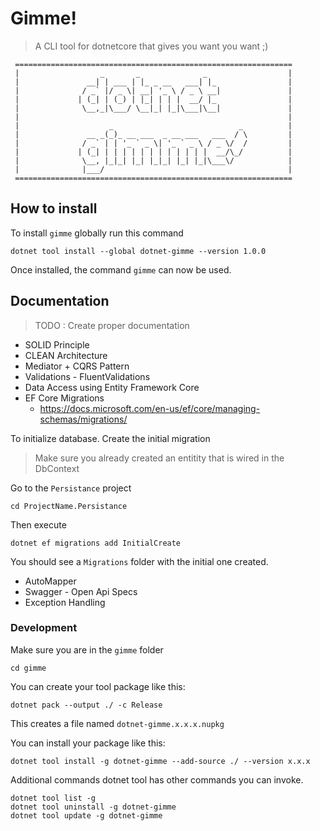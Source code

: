 # Gimme!

> A CLI tool for dotnetcore that gives you want you want ;)

```
 ==============================================================
 |                  _       _              _                  |
 |               __| | ___ | |_ _ __   ___| |_                |
 |              / _` |/ _ \| __| '_ \ / _ \ __|               |
 |             | (_| | (_) | |_| | | |  __/ |_                |
 |              \__,_|\___/ \__|_| |_|\___|\__|               |
 |                                                            |
 |                    _                            _          |
 |               __ _(_)_ __ ___  _ __ ___   ___  / \         |
 |              / _` | | '_ ` _ \| '_ ` _ \ / _ \/  /         |
 |             | (_| | | | | | | | | | | | |  __/\_/          |
 |              \__, |_|_| |_| |_|_| |_| |_|\___\/            |
 |              |___/                                         |
 ==============================================================
```

## How to install

To install `gimme` globally run this command
```
dotnet tool install --global dotnet-gimme --version 1.0.0
```
Once installed, the command `gimme` can now be used.


## Documentation

> TODO : Create proper documentation

- SOLID Principle
- CLEAN Architecture
- Mediator + CQRS Pattern
- Validations - FluentValidations
- Data Access using Entity Framework Core
- EF Core Migrations
  - https://docs.microsoft.com/en-us/ef/core/managing-schemas/migrations/

To initialize database. Create the initial migration

> Make sure you already created an entitity that is wired in the DbContext

Go to the `Persistance` project
```
cd ProjectName.Persistance
```
Then execute
```
dotnet ef migrations add InitialCreate
```
You should see a `Migrations` folder with the initial one created.

- AutoMapper
- Swagger - Open Api Specs
- Exception Handling



### Development
Make sure you are in the `gimme` folder
```
cd gimme
```

You can create your tool package like this:
```
dotnet pack --output ./ -c Release
```

This creates a file named `dotnet-gimme.x.x.x.nupkg` 

You can install your package like this:
```
dotnet tool install -g dotnet-gimme --add-source ./ --version x.x.x
```

Additional commands
dotnet tool has other commands you can invoke.

```
dotnet tool list -g
dotnet tool uninstall -g dotnet-gimme
dotnet tool update -g dotnet-gimme
```
